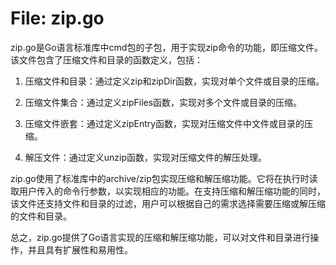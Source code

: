 # File: zip.go

zip.go是Go语言标准库中cmd包的子包，用于实现zip命令的功能，即压缩文件。该文件包含了压缩文件和目录的函数定义，包括：

1. 压缩文件和目录：通过定义zip和zipDir函数，实现对单个文件或目录的压缩。

2. 压缩文件集合：通过定义zipFiles函数，实现对多个文件或目录的压缩。

3. 压缩文件嵌套：通过定义zipEntry函数，实现对压缩文件中文件或目录的压缩。

4. 解压文件：通过定义unzip函数，实现对压缩文件的解压处理。

zip.go使用了标准库中的archive/zip包实现压缩和解压缩功能。它将在执行时读取用户传入的命令行参数，以实现相应的功能。在支持压缩和解压缩功能的同时，该文件还支持文件和目录的过滤，用户可以根据自己的需求选择需要压缩或解压缩的文件和目录。

总之，zip.go提供了Go语言实现的压缩和解压缩功能，可以对文件和目录进行操作，并且具有扩展性和易用性。

